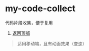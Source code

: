 # my-code-collect
代码片段收集，便于复用

1. [返回顶部](http://www.seeu.cloud/my-code-collect/gotop.html)

>适用移动端，且有动画效果（变速）
